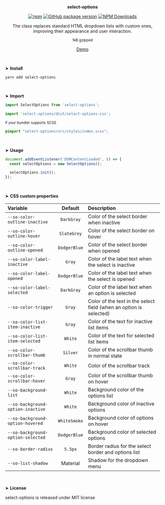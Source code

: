 <br>
<p align="center"><strong>select-options</strong></p>

<div align="center">

[![npm](https://img.shields.io/npm/v/select-options.svg?colorB=brightgreen)](https://www.npmjs.com/package/select-options)
[![GitHub package version](https://img.shields.io/github/package-json/v/ux-ui-pro/select-options.svg)](https://github.com/ux-ui-pro/select-options)
[![NPM Downloads](https://img.shields.io/npm/dm/select-options.svg?style=flat)](https://www.npmjs.org/package/select-options)

</div>

<p align="center">The class replaces standard HTML dropdown lists with custom ones, improving their appearance and user interaction.</p>
<p align="center"><sup>1kB gzipped</sup></p>
<p align="center"><a href="https://codepen.io/ux-ui/full/pomJYYr">Demo</a></p>
<br>

&#10148; **Install**

```console
yarn add select-options
```
<br>

&#10148; **Import**

```javascript
import SelectOptions from 'select-options';
```
```javascript
import 'select-options/dist/select-options.css';
```
<sub>if your bundler supports SCSS</sub>
```SCSS
@import "select-options/src/styles/index.scss";
```
<br>

&#10148; **Usage**

```javascript
document.addEventListener('DOMContentLoaded', () => {
  const selectOptions = new SelectOptions();

  selectOptions.init();
});
```
<br>

&#10148; **CSS custom properties**

| Variable                          |   Default    | Description                                                              |
|:----------------------------------|:------------:|:-------------------------------------------------------------------------|
| `--so-color-outline-inactive`     |  `DarkGray`  | Color of the select border when inactive                                 |
| `--so-color-outline-hover`        | `SlateGrey`  | Color of the select border on hover                                      |
| `--so-color-outline-opened`       | `DodgerBlue` | Color of the select border when opened                                   |
| `--so-color-label-inactive`       |    `Gray`    | Color of the label text when the select is inactive                      |
| `--so-color-label-opened`         | `DodgerBlue` | Color of the label text when the select is opened                        |
| `--so-color-label-selected`       |  `DarkGray`  | Color of the label text when an option is selected                       |
| `--so-color-trigger`              |    `Gray`    | Color of the text in the select field (when an option is selected)       |
| `--so-color-list-item-inactive`   |    `Gray`    | Color of the text for inactive list items                                |
| `--so-color-list-item-selected`   |   `White`    | Color of the text for selected list items                                |
| `--so-color-scrollbar-thumb`      |   `Silver`   | Color of the scrollbar thumb in normal state                             |
| `--so-color-scrollbar-track`      |   `White`    | Color of the scrollbar track                                             |
| `--so-color-scrollbar-hover`      |    `Gray`    | Color of the scrollbar thumb on hover                                    |
| `--so-background-list`            |   `White`    | Background color of the options list                                     |
| `--so-background-option-inactive` |   `White`    | Background color of inactive options                                     |
| `--so-background-option-hovered`  | `WhiteSmoke` | Background color of options on hover                                     |
| `--so-background-option-selected` | `DodgerBlue` | Background color of selected options                                     |
| `--so-border-radius`              |   `5.5px`    | Border radius for the select border and options list                     |
| `--so-list-shadow`                |   Material   | Shadow for the dropdown menu                                             |
<br>

&#10148; **License**

select-options is released under MIT license
